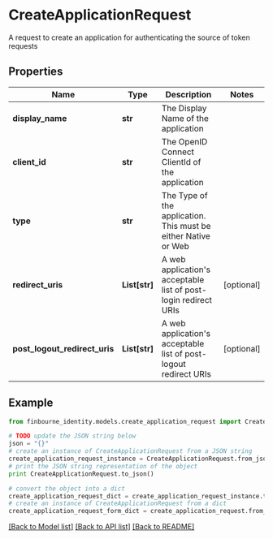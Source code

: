 # CreateApplicationRequest

A request to create an application for authenticating the source of token requests

## Properties
Name | Type | Description | Notes
------------ | ------------- | ------------- | -------------
**display_name** | **str** | The Display Name of the application | 
**client_id** | **str** | The OpenID Connect ClientId of the application | 
**type** | **str** | The Type of the application. This must be either Native or Web | 
**redirect_uris** | **List[str]** | A web application&#39;s acceptable list of post-login redirect URIs | [optional] 
**post_logout_redirect_uris** | **List[str]** | A web application&#39;s acceptable list of post-logout redirect URIs | [optional] 

## Example

```python
from finbourne_identity.models.create_application_request import CreateApplicationRequest

# TODO update the JSON string below
json = "{}"
# create an instance of CreateApplicationRequest from a JSON string
create_application_request_instance = CreateApplicationRequest.from_json(json)
# print the JSON string representation of the object
print CreateApplicationRequest.to_json()

# convert the object into a dict
create_application_request_dict = create_application_request_instance.to_dict()
# create an instance of CreateApplicationRequest from a dict
create_application_request_form_dict = create_application_request.from_dict(create_application_request_dict)
```
[[Back to Model list]](../README.md#documentation-for-models) [[Back to API list]](../README.md#documentation-for-api-endpoints) [[Back to README]](../README.md)


